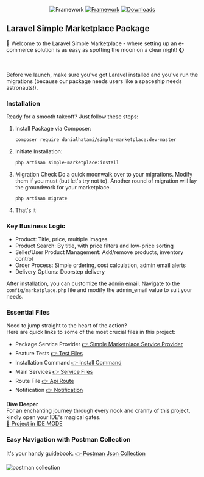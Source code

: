 <p align="center">
<img src="https://img.shields.io/badge/Laravel-Package-red" alt="Framework">
<a href="https://github.com/danialhatami/simple-marketplace/actions/workflows/php.yml"> <img src="https://github.com/danialhatami/simple-marketplace/actions/workflows/php.yml/badge.svg?branch=master" alt="Framework"></a>
<a href="https://packagist.org/packages/danialhatami/simple-marketplace"> <img src="https://img.shields.io/packagist/dt/danialhatami/simple-marketplace" alt="Downloads"></a>
</p>

## Laravel Simple Marketplace Package

🚀 Welcome to the Laravel Simple Marketplace - where setting up an e-commerce solution is as easy as spotting the moon on a clear night! 🌔  
<br><br>

Before we launch, make sure you've got Laravel installed and you've run the migrations (because our package needs users like a spaceship needs astronauts!).

### Installation
Ready for a smooth takeoff? Just follow these steps:

1. Install Package via Composer:
    ```bash
    composer require danialhatami/simple-marketplace:dev-master
    ```
2. Initiate Installation:
    ```bash
    php artisan simple-marketplace:install
    ```
3. Migration Check
    Do a quick moonwalk over to your migrations. Modify them if you must (but let's try not to). Another round of migration will lay the groundwork for your marketplace.
    ```bash
    php artisan migrate
    ```
4. That's it

### Key Business Logic
- Product: Title, price, multiple images
- Product Search: By title, with price filters and low-price sorting
- Seller/User Product Management: Add/remove products, inventory control
- Order Process: Simple ordering, cost calculation, admin email alerts
- Delivery Options: Doorstep delivery

After installation, you can customize the admin email.
Navigate to the `config/marketplace.php` file and modify the admin_email value to suit your needs.

### Essential Files
Need to jump straight to the heart of the action?  
Here are quick links to some of the most crucial files in this project:
- Package Service Provider  [👉 Simple Marketplace Service Provider](https://github.com/danialhatami/simple-marketplace/blob/master/src/Providers/SimpleMarketplaceServiceProvider.php)
- Feature Tests  [👉 Test Files](https://github.com/danialhatami/simple-marketplace/tree/master/src/Tests/Feature)
- Installation Command [👉 Install Command](https://github.com/danialhatami/simple-marketplace/blob/master/src/Console/Commands/InstallCommand.php)
- Main Services [👉 Service Files](https://github.com/danialhatami/simple-marketplace/tree/master/src/Services)
- Route File [👉 Api Route](https://github.com/danialhatami/simple-marketplace/blob/master/src/Routes/api.php)
- Notification [👉 Notification](https://github.com/danialhatami/simple-marketplace/blob/master/src/Notifications/OrderPlacedNotification.php)


<b>Dive Deeper</b>  
For an enchanting journey through every nook and cranny of this project, kindly open your IDE's magical gates.  
[👀 Project in IDE MODE](http://github.dev/danialhatami/simple-marketplace)

### Easy Navigation with Postman Collection
It's your handy guidebook.
[👉 Postman Json Collection](https://github.com/danialhatami/simple-marketplace/blob/master/Simple%20Ecommerce.postman_collection.json)
<br>

<img src="https://i.ibb.co/G07t8Q4/Screenshot-2024-01-21-234957.png" alt="postman collection">

